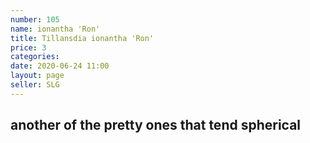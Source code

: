 ```yaml
---
number: 105
name: ionantha 'Ron'
title: Tillansdia ionantha 'Ron'
price: 3
categories: 
date: 2020-06-24 11:00
layout: page
seller: SLG
---
```

## another of the pretty ones that tend spherical
